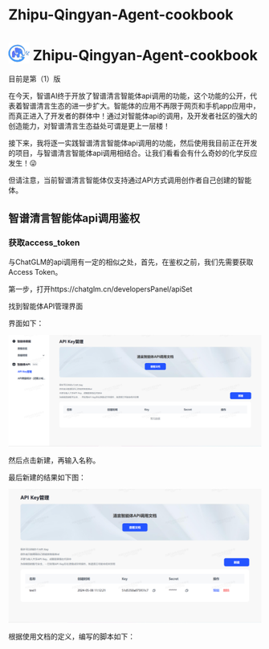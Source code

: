 # Zhipu-Qingyan-Agent-cookbook

<h1>
  <img src="asset/glm.png" alt="glm" style="height: 1.5em; vertical-align: bottom;" />
  Zhipu-Qingyan-Agent-cookbook
</h1>

目前是第（1）版

在今天，智谱AI终于开放了智谱清言智能体api调用的功能，这个功能的公开，代表着智谱清言生态的进一步扩大。智能体的应用不再限于网页和手机app应用中，而真正进入了开发者的群体中！通过对智能体api的调用，及开发者社区的强大的创造能力，对智谱清言生态益处可谓是更上一层楼！

接下来，我将逐一实践智谱清言智能体api调用的功能，然后使用我目前正在开发的项目，与智谱清言智能体api调用相结合。让我们看看会有什么奇妙的化学反应发生！😜

但请注意，当前智谱清言智能体仅支持通过API方式调用创作者自己创建的智能体。

## 智谱清言智能体api调用鉴权

### 获取access_token

与ChatGLM的api调用有一定的相似之处，首先，在鉴权之前，我们先需要获取Access Token。

第一步，打开https://chatglm.cn/developersPanel/apiSet

找到智能体API管理界面

界面如下：

![alt text](1280X1280.PNG)

然后点击新建，再输入名称。

最后新建的结果如下图：

![alt text](2.PNG)

根据使用文档的定义，编写的脚本如下：




